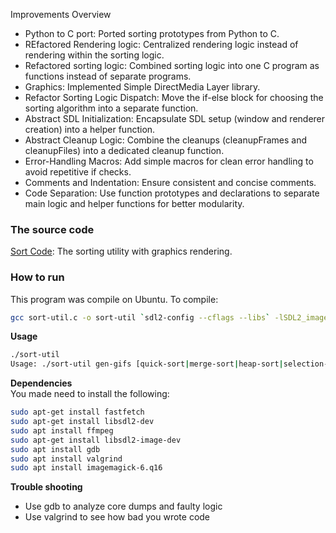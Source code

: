 Improvements Overview

- Python to C port: Ported sorting prototypes from Python to C.
- REfactored Rendering logic: Centralized rendering logic instead of rendering within the sorting logic.
- Refactored sorting logic: Combined sorting logic into one C program as functions instead of separate programs.
- Graphics: Implemented Simple DirectMedia Layer library.
- Refactor Sorting Logic Dispatch: Move the if-else block for choosing the sorting algorithm into a separate function.
- Abstract SDL Initialization: Encapsulate SDL setup (window and renderer creation) into a helper function.
- Abstract Cleanup Logic: Combine the cleanups (cleanupFrames and cleanupFiles) into a dedicated cleanup function.
- Error-Handling Macros: Add simple macros for clean error handling to avoid repetitive if checks.
- Comments and Indentation: Ensure consistent and concise comments.
- Code Separation: Use function prototypes and declarations to separate main logic and helper functions for better modularity.

### The source code
[Sort Code](./sort-util.c):  The sorting utility with graphics rendering.

### How to run
This program was compile on Ubuntu.  To compile:

```bash
gcc sort-util.c -o sort-util `sdl2-config --cflags --libs` -lSDL2_image -g -O0
```

**Usage**
```bash
./sort-util
Usage: ./sort-util gen-gifs [quick-sort|merge-sort|heap-sort|selection-sort|insertion-sort|bubble-sort|shell-sort|three-way-quick-sort]
```
**Dependencies**  
You made need to install the following:
```bash
sudo apt-get install fastfetch
sudo apt-get install libsdl2-dev
sudo apt install ffmpeg
sudo apt-get install libsdl2-image-dev
sudo apt install gdb
sudo apt install valgrind
sudo apt install imagemagick-6.q16
```

**Trouble shooting**
- Use gdb to analyze core dumps and faulty logic
- Use valgrind to see how bad you wrote code


